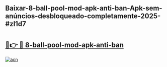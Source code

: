 ## Baixar-8-ball-pool-mod-apk-anti-ban-Apk-sem-anúncios-desbloqueado-completamente-2025-#zl1d7

# <h2><a href="https://ainizakaria.my?title=8-ball-pool-mod-apk-anti-ban&ref=20M">🔗👉 🔴 8-ball-pool-mod-apk-anti-ban</a></h2>

[![acn](https://github.com/user-attachments/assets/0f9c940e-d8b0-45ae-aac7-cd30a18b3e1c)](https://ainizakaria.my?title=8-ball-pool-mod-apk-anti-ban&ref=20M)

